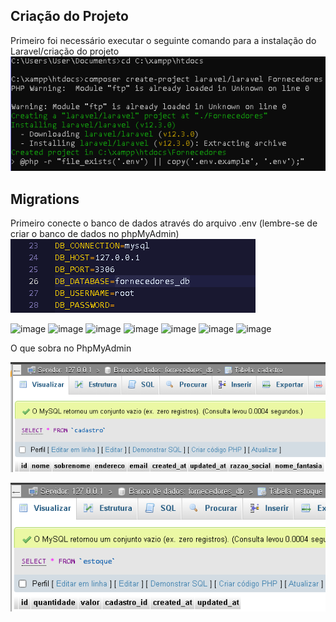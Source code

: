 
## Criação do Projeto
Primeiro foi necessário executar o seguinte comando para a instalação do Laravel/criação do projeto
![](prints-processo/print%201.png)


## Migrations
Primeiro conecte o banco de dados através do arquivo .env (lembre-se de criar o banco de dados no phpMyAdmin)
![](prints-processo/print%203.png)


<img width="989" height="233" alt="image" src="https://github.com/user-attachments/assets/aadcc0b8-ba49-478a-a0bd-8c1a3dfcf84a" />



<img width="505" height="215" alt="image" src="https://github.com/user-attachments/assets/e427ae32-b816-4d51-b852-11b5dcfce955" />


<img width="974" height="137" alt="image" src="https://github.com/user-attachments/assets/b5f6d9fb-050c-4fdd-b8fa-45e6d1a5d7b6" />



<img width="827" height="333" alt="image" src="https://github.com/user-attachments/assets/caed8f00-17c5-40e9-b69c-6f7d706d6c55" />

<img width="1189" height="129" alt="image" src="https://github.com/user-attachments/assets/563396f4-4e19-4128-8d60-0c1f73c6aade" />


<img width="498" height="168" alt="image" src="https://github.com/user-attachments/assets/8135e96c-e6f7-4b60-bb21-cc682fe1714d" />


<img width="1097" height="313" alt="image" src="https://github.com/user-attachments/assets/c44fca60-d0b6-42e0-8bfe-676bfa0d9e15" />

O que sobra no PhpMyAdmin

![](prints-processo/print%2012.png)

![](prints-processo/print%2013.png)

